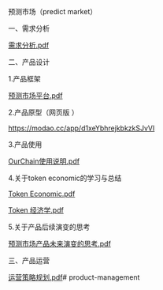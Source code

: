 预测市场（predict market）

一、需求分析

[需求分析.pdf](https://github.com/songrongqi/product-management/files/13797269/default.pdf)

二、产品设计

1.产品框架

[预测市场平台.pdf](https://github.com/songrongqi/product-management/files/13797257/default.pdf)

2.产品原型（网页版 ）

https://modao.cc/app/d1xeYbhrejkbkzkSJvVI

3.产品使用

[OurChain使用说明.pdf](https://github.com/songrongqi/product-management/files/13797261/OurChain.pdf)

4.关于token economic的学习与总结

[Token Economic.pdf](https://github.com/songrongqi/product-management/files/13797276/Token.Economic.pdf)

[Token 经济学.pdf](https://github.com/songrongqi/product-management/files/13797277/Token.pdf)

5.关于产品后续演变的思考

[预测市场产品未来演变的思考.pdf](https://github.com/songrongqi/product-management/files/13797280/default.pdf)

三、产品运营

[运营策略规划.pdf](https://github.com/songrongqi/product-management/files/13797298/default.pdf)# product-management
